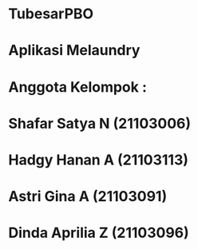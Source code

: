 # TubesarPBO
# Aplikasi Melaundry
# Anggota Kelompok :
# Shafar Satya N (21103006)
# Hadgy Hanan A (21103113)
# Astri Gina A (21103091)
# Dinda Aprilia Z (21103096)
